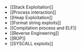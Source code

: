 - [[Stack Exploitation]]
- [[Process interaction]]
- [[Heap Exploitation]]
- [[Format string exploits]]
- [[Compilation process and ELF]]
- [[Reverse Engineering]]
- [[ROP]]
- [[SYSCALL exploits]]